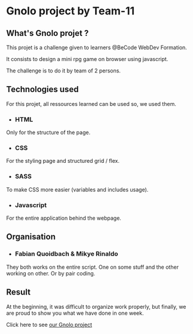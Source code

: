 # Gnolo project by Team-11

## What's Gnolo projet ?

This projet is a challenge given to learners @BeCode WebDev Formation.

It consists to design a mini rpg game on browser using javascript.

The challenge is to do it by team of 2 persons.

## Technologies used

For this projet, all ressources learned can be used so, we used them.

* ### HTML

Only for the structure of the page.

* ### CSS 

For the styling page and structured grid / flex.

* ### SASS 

To make CSS more easier (variables and includes usage).

* ### Javascript
 
For the entire application behind the webpage.

## Organisation

* ### Fabian Quoidbach & Mikye Rinaldo

They both works on the entire script.
One on some stuff and the other working on other.
Or by pair coding.

## Result

At the beginning, it was difficult to organize work properly, but finally, we are proud to show you what we have done in one week.

Click here to see [our Gnolo project](https://fabko-be.github.io/jsgame/ "Gnolo Project")

